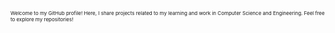 <span style="font-size: 8px;">Welcome to my GitHub profile! Here, I share projects related to my learning and work in Computer Science and Engineering. Feel free to explore my repositories!</span>
